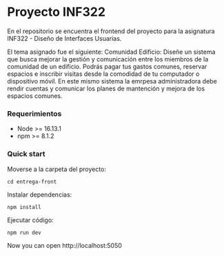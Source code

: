 # Proyecto INF322

En el repositorio se encuentra el frontend del proyecto para la asignatura INF322 - Diseño de Interfaces Usuarias.

El tema asignado fue el siguiente:
Comunidad Edificio: Diseñe un sistema que busca mejorar la gestión y comunicación entre los miembros de la comunidad de un edificio. Podrás pagar tus gastos comunes, reservar espacios e inscribir visitas desde la comodidad de tu computador o dispositivo móvil. En este mismo sistema la emrpesa administradora debe rendir cuentas y comunicar los planes de mantención y mejora de los espacios comunes.

### Requerimientos

- Node >= 16.13.1
- npm >= 8.1.2

### Quick start

Moverse a la carpeta del proyecto:

```
cd entrega-front
```

Instalar dependencias:

```
npm install
```

Ejecutar código:

```
npm run dev
```

Now you can open http://localhost:5050

